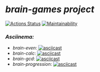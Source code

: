 # *brain-games project*

[![Actions Status](https://github.com/alex-p14/php-project-45/workflows/hexlet-check/badge.svg)](https://github.com/alex-p14/php-project-45/actions)
[![Maintainability](https://api.codeclimate.com/v1/badges/3cbc05cdfc30187d77f2/maintainability)](https://codeclimate.com/github/alex-p14/php-project-45/maintainability)

### *Asciinema:*
* _brain-even_:
[![asciicast](https://asciinema.org/a/5Yhs0FzMZuZQkyKPzdQ0Wf37t.svg)](https://asciinema.org/a/5Yhs0FzMZuZQkyKPzdQ0Wf37t)
* _brain-calc_:
[![asciicast](https://asciinema.org/a/dG1smrXbTSMFGqKyNyA2rfLoS.svg)](https://asciinema.org/a/dG1smrXbTSMFGqKyNyA2rfLoS)
* _brain-gcd_:
[![asciicast](https://asciinema.org/a/MUD6NITFJ0d8ci9lyGNTEG3gN.svg)](https://asciinema.org/a/MUD6NITFJ0d8ci9lyGNTEG3gN)
* _brain-progression_:
[![asciicast](https://asciinema.org/a/dE0kifrvc6QZBbk9eYTaHyObv.svg)](https://asciinema.org/a/dE0kifrvc6QZBbk9eYTaHyObv)
